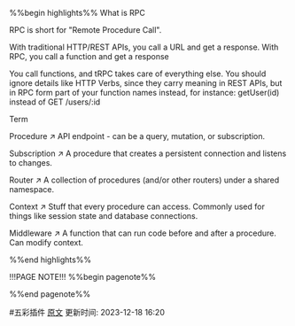 %%begin highlights%%
What is RPC

RPC is short for "Remote Procedure Call".

With traditional HTTP/REST APIs, you call a URL and get a response. With RPC, you call a function and get a response

You call functions, and tRPC takes care of everything else. You should ignore details like HTTP Verbs, since they carry meaning in REST APIs, but in RPC form part of your function names instead, for instance: getUser(id) instead of GET /users/:id

Term

Procedure ↗	API endpoint - can be a query, mutation, or subscription.

Subscription ↗	A procedure that creates a persistent connection and listens to changes.

Router ↗	A collection of procedures (and/or other routers) under a shared namespace.

Context ↗	Stuff that every procedure can access. Commonly used for things like session state and database connections.

Middleware ↗	A function that can run code before and after a procedure. Can modify context.

%%end highlights%%

!!!PAGE NOTE!!!
%%begin pagenote%%

%%end pagenote%%

 #五彩插件 [原文](https://trpc.io/docs/concepts)
更新时间: 2023-12-18 16:20